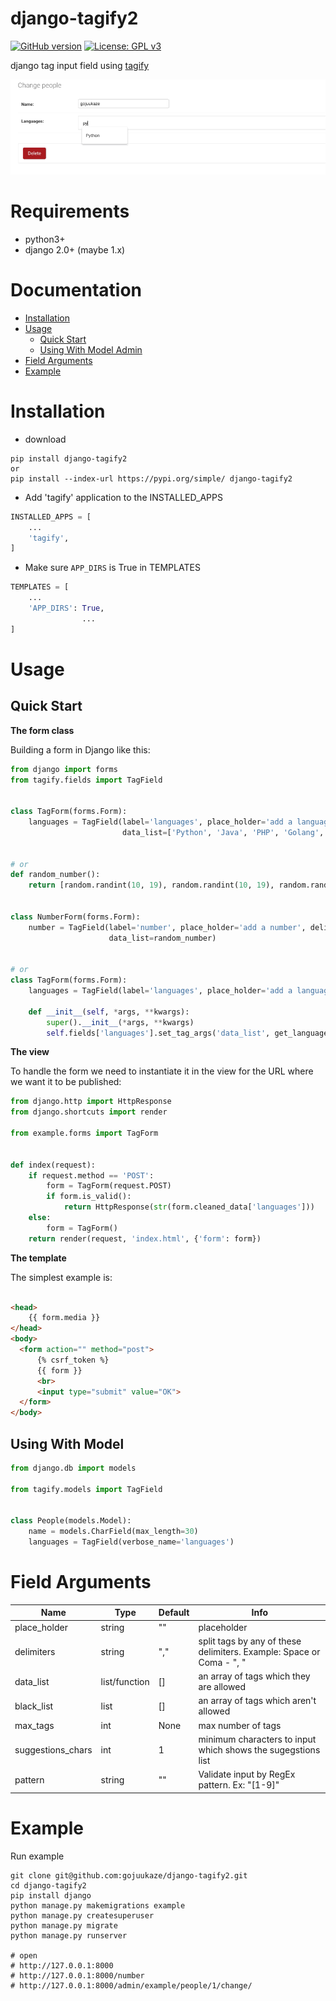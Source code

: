 # django-tagify2

[![GitHub version](https://img.shields.io/badge/version-1.0.4-blue.svg)](https://pypi.org/project/django-tagify2/)
[![License: GPL v3](https://img.shields.io/badge/License-GPL%20V3-blue.svg)](https://github.com/gojuukaze/django-tagify2/blob/master/LICENSE)

django tag input field using [tagify](https://github.com/yairEO/tagify)

![alt tag](demo2.gif)



# Requirements

* python3+
* django 2.0+ (maybe 1.x)

# Documentation

+ [Installation](#installation)
+ [Usage](#usage)
    - [Quick Start](#quick-start)
    - [Using With Model Admin](#using-with-model)
+ [Field Arguments](#field-arguments)
+ [Example](#example)

# Installation

* download

```shell
pip install django-tagify2
or
pip install --index-url https://pypi.org/simple/ django-tagify2 
```

* Add 'tagify' application to the INSTALLED_APPS

```python
INSTALLED_APPS = [
    ...
    'tagify',
]
```

* Make sure `APP_DIRS` is True in TEMPLATES

```python
TEMPLATES = [
    ...
    'APP_DIRS': True,
                ...
]
```

# Usage

## Quick Start

**The form class**

Building a form in Django like this:

```python
from django import forms
from tagify.fields import TagField


class TagForm(forms.Form):
    languages = TagField(label='languages', place_holder='add a language', delimiters=' ',
                         data_list=['Python', 'Java', 'PHP', 'Golang', 'JavaScript'], initial='Python Golang')


# or 
def random_number():
    return [random.randint(10, 19), random.randint(10, 19), random.randint(10, 19), random.randint(10, 19), ]


class NumberForm(forms.Form):
    number = TagField(label='number', place_holder='add a number', delimiters=' ',
                      data_list=random_number)


# or 
class TagForm(forms.Form):
    languages = TagField(label='languages', place_holder='add a language', delimiters=' ', )

    def __init__(self, *args, **kwargs):
        super().__init__(*args, **kwargs)
        self.fields['languages'].set_tag_args('data_list', get_languages())


```

**The view**

To handle the form we need to instantiate it in the view for the URL where we want it to be published:

```python
from django.http import HttpResponse
from django.shortcuts import render

from example.forms import TagForm


def index(request):
    if request.method == 'POST':
        form = TagForm(request.POST)
        if form.is_valid():
            return HttpResponse(str(form.cleaned_data['languages']))
    else:
        form = TagForm()
    return render(request, 'index.html', {'form': form})


```

**The template**

The simplest example is:

```html

<head>
    {{ form.media }}
</head>
<body>
  <form action="" method="post">
      {% csrf_token %}
      {{ form }}
      <br>
      <input type="submit" value="OK">
  </form>
</body>

```

## Using With Model


```python
from django.db import models

from tagify.models import TagField


class People(models.Model):
    name = models.CharField(max_length=30)
    languages = TagField(verbose_name='languages')

```


# Field Arguments

Name                | Type          | Default     | Info
------------------- |---------------| ----------- | --------------------------------------------------------------------------
place_holder        | string        | ""          | placeholder
delimiters          | string        | ","         | split tags by any of these delimiters. Example: Space or Coma - ", "
data_list           | list/function | []          | an array of tags which they are allowed
black_list          | list          | []          | an array of tags which aren't allowed
max_tags            | int           | None        | max number of tags
suggestions_chars   | int           | 1           | minimum characters to input which shows the sugegstions list
pattern             | string        | ""          | Validate input by RegEx pattern. Ex: "[1-9]"

# Example

Run example

```shell
git clone git@github.com:gojuukaze/django-tagify2.git  
cd django-tagify2
pip install django
python manage.py makemigrations example 
python manage.py createsuperuser
python manage.py migrate   
python manage.py runserver 

# open
# http://127.0.0.1:8000
# http://127.0.0.1:8000/number
# http://127.0.0.1:8000/admin/example/people/1/change/
```
